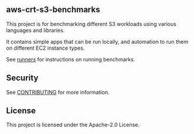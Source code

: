 ## aws-crt-s3-benchmarks

This project is for benchmarking different S3 workloads using various languages and libraries.

It contains simple apps that can be run locally, and automation to run them on different EC2 instance types.

See [runners](runners/) for instructions on running benchmarks.

## Security

See [CONTRIBUTING](CONTRIBUTING.md#security-issue-notifications) for more information.

## License

This project is licensed under the Apache-2.0 License.
